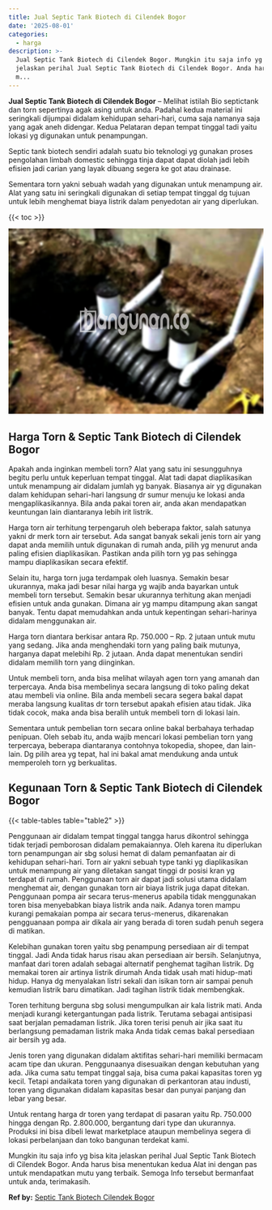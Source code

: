 ```yaml
---
title: Jual Septic Tank Biotech di Cilendek Bogor
date: '2025-08-01'
categories:
  - harga
description: >-
  Jual Septic Tank Biotech di Cilendek Bogor. Mungkin itu saja info yg bisa kita
  jelaskan perihal Jual Septic Tank Biotech di Cilendek Bogor. Anda harus bisa
  m...
---
```


**Jual Septic Tank Biotech di Cilendek Bogor** – Melihat istilah Bio septictank dan torn sepertinya agak asing untuk anda. Padahal kedua material ini seringkali dijumpai didalam kehidupan sehari-hari, cuma saja namanya saja yang agak aneh didengar. Kedua Pelataran depan tempat tinggal tadi yaitu lokasi yg digunakan untuk penampungan.

Septic tank biotech sendiri adalah suatu bio teknologi yg gunakan proses pengolahan limbah domestic sehingga tinja dapat dapat diolah jadi lebih efisien jadi carian yang layak dibuang segera ke got atau drainase.

Sementara torn yakni sebuah wadah yang digunakan untuk menampung air. Alat yang satu ini seringkali digunakan di setiap tempat tinggal dg tujuan untuk lebih menghemat biaya listrik dalam penyedotan air yang diperlukan.

{{< toc >}}

![Jual Septic Tank Biotech di Cilendek Bogor](/images/jual-bio-septictank-23.png)

## Harga Torn & Septic Tank Biotech di Cilendek Bogor

Apakah anda inginkan membeli torn? Alat yang satu ini sesungguhnya begitu perlu untuk keperluan tempat tinggal. Alat tadi dapat diaplikasikan untuk menampung air didalam jumlah yg banyak. Biasanya air yg digunakan dalam kehidupan sehari-hari langsung dr sumur menuju ke lokasi anda mengaplikasikannya. Bila anda pakai toren air, anda akan mendapatkan keuntungan lain diantaranya lebih irit listrik.

Harga torn air terhitung terpengaruh oleh beberapa faktor, salah satunya yakni dr merk torn air tersebut. Ada sangat banyak sekali jenis torn air yang dapat anda memilih untuk digunakan di rumah anda, pilih yg menurut anda paling efisien diaplikasikan. Pastikan anda pilih torn yg pas sehingga mampu diaplikasikan secara efektif.

Selain itu, harga torn juga terdampak oleh luasnya. Semakin besar ukurannya, maka jadi besar nilai harga yg wajib anda bayarkan untuk membeli torn tersebut. Semakin besar ukurannya terhitung akan menjadi efisien untuk anda gunakan. Dimana air yg mampu ditampung akan sangat banyak. Tentu dapat memudahkan anda untuk kepentingan sehari-harinya didalam menggunakan air.

Harga torn diantara berkisar antara Rp. 750.000 – Rp. 2 jutaan untuk mutu yang sedang. Jika anda menghendaki torn yang paling baik mutunya, harganya dapat melebihi Rp. 2 jutaan. Anda dapat menentukan sendiri didalam memilih torn yang diinginkan.

Untuk membeli torn, anda bisa melihat wilayah agen torn yang amanah dan terpercaya. Anda bisa membelinya secara langsung di toko paling dekat atau membeli via online. Bila anda membeli secara segera bakal dapat meraba langsung kualitas dr torn tersebut apakah efisien atau tidak. Jika tidak cocok, maka anda bisa beralih untuk membeli torn di lokasi lain.

Sementara untuk pembelian torn secara online bakal berbahaya terhadap penipuan. Oleh sebab itu, anda wajib mencari lokasi pembelian torn yang terpercaya, beberapa diantaranya contohnya tokopedia, shopee, dan lain-lain. Dg pilih area yg tepat, hal ini bakal amat mendukung anda untuk memperoleh torn yg berkualitas.

## Kegunaan Torn & Septic Tank Biotech di Cilendek Bogor

{{< table-tables table="table2" >}}

Penggunaan air didalam tempat tinggal tangga harus dikontrol sehingga tidak terjadi pemborosan didalam pemakaiannya. Oleh karena itu diperlukan torn penampungan air sbg solusi hemat di dalam pemanfaatan air di kehidupan sehari-hari. Torn air yakni sebuah type tanki yg diaplikasikan untuk menampung air yang diletakan sangat tinggi dr posisi kran yg terdapat di rumah. Penggunaan torn air dapat jadi solusi utama didalam menghemat air, dengan gunakan torn air biaya listrik juga dapat ditekan. Penggunaan pompa air secara terus-menerus apabila tidak menggunakan toren bisa menyebabkan biaya listrik anda naik. Adanya toren mampu kurangi pemakaian pompa air secara terus-menerus, dikarenakan pengguanaan pompa air dikala air yang berada di toren sudah penuh segera di matikan.

Kelebihan gunakan toren yaitu sbg penampung persediaan air di tempat tinggal. Jadi Anda tidak harus risau akan persediaan air bersih. Selanjutnya, manfaat dari toren adalah sebagai alternatif penghemat tagihan listrik. Dg memakai toren air artinya listrik dirumah Anda tidak usah mati hidup-mati hidup. Hanya dg menyalakan listri sekali dan isikan torn air sampai penuh kemudian listrik baru dimatikan. Jadi tagihan listrik tidak membengkak.

Toren terhitung berguna sbg solusi mengumpulkan air kala listrik mati. Anda menjadi kurangi ketergantungan pada listrik. Terutama sebagai antisipasi saat berjalan pemadaman listrik. Jika toren terisi penuh air jika saat itu berlangsung pemadaman listrik maka Anda tidak cemas bakal persediaan air bersih yg ada.

Jenis toren yang digunakan didalam aktifitas sehari-hari memiliki bermacam acam tipe dan ukuran. Penggunaanya disesuaikan dengan kebutuhan yang ada. Jika cuma satu tempat tinggal saja, bisa cuma pakai kapasitas toren yg kecil. Tetapi andaikata toren yang digunakan di perkantoran atau industi, toren yang digunakan didalam kapasitas besar dan punyai panjang dan lebar yang besar.

Untuk rentang harga dr toren yang terdapat di pasaran yaitu Rp. 750.000 hingga dengan Rp. 2.800.000, bergantung dari type dan ukurannya. Produksi ini bisa dibeli lewat marketplace ataupun membelinya segera di lokasi perbelanjaan dan toko bangunan terdekat kami.

Mungkin itu saja info yg bisa kita jelaskan perihal Jual Septic Tank Biotech di Cilendek Bogor. Anda harus bisa menentukan kedua Alat ini dengan pas untuk mendapatkan mutu yang terbaik. Semoga Info tersebut bermanfaat untuk anda, terimakasih.

**Ref by:** [Septic Tank Biotech Cilendek Bogor](https://id.wikipedia.org/wiki/Septic)
